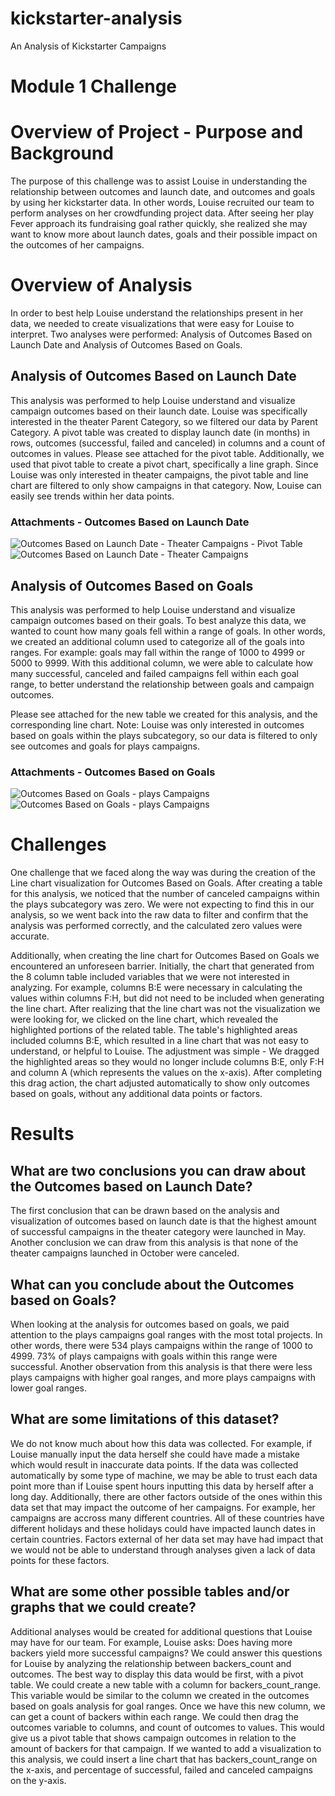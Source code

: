 # kickstarter-analysis

An Analysis of Kickstarter Campaigns

# Module 1 Challenge

# Overview of Project - Purpose and Background

  The purpose of this challenge was to assist Louise in understanding the relationship between outcomes and launch date, and outcomes and goals by using her kickstarter data. In other words, Louise recruited our team to perform analyses on her crowdfunding project data. After seeing her play Fever approach its fundraising goal rather quickly, she realized she may want to know more about launch dates, goals and their possible impact on the outcomes of her campaigns.

# Overview of Analysis

  In order to best help Louise understand the relationships present in her data, we needed to create visualizations that were easy for Louise to interpret. Two analyses were performed: Analysis of Outcomes Based on Launch Date and Analysis of Outcomes Based on Goals.

## Analysis of Outcomes Based on Launch Date

  This analysis was performed to help Louise understand and visualize campaign outcomes based on their launch date. Louise was specifically interested in the theater Parent Category, so we filtered our data by Parent Category. A pivot table was created to display launch date (in months) in rows, outcomes (successful, failed and canceled) in columns and a count of outcomes in values. Please see attached for the pivot table. Additionally, we used that pivot table to create a pivot chart, specifically a line graph. Since Louise was only interested in theater campaigns, the pivot table and line chart are filtered to only show campaigns in that category. Now, Louise can easily see trends within her data points.

### Attachments - Outcomes Based on Launch Date

![Outcomes Based on Launch Date - Theater Campaigns - Pivot Table](https://github.com/jmalauss/kickstarter_analysis/blob/main/Outcomes_Launch_theater_pivot.png)
![Outcomes Based on Launch Date - Theater Campaigns](https://github.com/jmalauss/kickstarter_analysis/blob/main/Theater_Outcomes_vs_Launch.png)

## Analysis of Outcomes Based on Goals

  This analysis was performed to help Louise understand and visualize campaign outcomes based on their goals. To best analyze this data, we wanted to count how many goals fell within a range of goals. In other words, we created an additional column used to categorize all of the goals into ranges. For example: goals may fall within the range of 1000 to 4999 or 5000 to 9999. With this additional column, we were able to calculate how many successful, canceled and failed campaigns fell within each goal range, to better understand the relationship between goals and campaign outcomes.

  Please see attached for the new table we created for this analysis, and the corresponding line chart. Note: Louise was only interested in outcomes based on goals within the plays subcategory, so our data is filtered to only see outcomes and goals for plays campaigns. 

### Attachments - Outcomes Based on Goals

![Outcomes Based on Goals - plays Campaigns](https://github.com/jmalauss/kickstarter_analysis/blob/main/Outcomes_Goals_plays_table.png)
![Outcomes Based on Goals - plays Campaigns](https://github.com/jmalauss/kickstarter_analysis/blob/main/Outcomes_vs_Goals.png)

# Challenges

  One challenge that we faced along the way was during the creation of the Line chart visualization for Outcomes Based on Goals. After creating a table for this analysis, we noticed that the number of canceled campaigns within the plays subcategory was zero. We were not expecting to find this in our analysis, so we went back into the raw data to filter and confirm that the analysis was performed correctly, and the calculated zero values were accurate. 

  Additionally, when creating the line chart for Outcomes Based on Goals we encountered an unforeseen barrier. Initially, the chart that generated from the 8 column table included variables that we were not interested in analyzing. For example, columns B:E were necessary in calculating the values within columns F:H, but did not need to be included when generating the line chart. After realizing that the line chart was not the visualization we were looking for, we clicked on the line chart, which revealed the highlighted portions of the related table. The table's highlighted areas included columns B:E, which resulted in a line chart that was not easy to understand, or helpful to Louise. 
  The adjustment was simple - We dragged the highlighted areas so they would no longer include columns B:E, only F:H and column A (which represents the values on the x-axis). After completing this drag action, the chart adjusted automatically to show only outcomes based on goals, without any additional data points or factors.

# Results

## What are two conclusions you can draw about the Outcomes based on Launch Date?

  The first conclusion that can be drawn based on the analysis and visualization of outcomes based on launch date is that the highest amount of successful campaigns in the theater category were launched in May. Another conclusion we can draw from this analysis is that none of the theater campaigns launched in October were canceled. 

## What can you conclude about the Outcomes based on Goals?

  When looking at the analysis for outcomes based on goals, we paid attention to the plays campaigns goal ranges with the most total projects. In other words, there were 534 plays campaigns within the range of 1000 to 4999. 73% of plays campaigns with goals within this range were successful. Another observation from this analysis is that there were less plays campaigns with higher goal ranges, and more plays campaigns with lower goal ranges. 

## What are some limitations of this dataset?

  We do not know much about how this data was collected. For example, if Louise manually input the data herself she could have made a mistake which would result in inaccurate data points. If the data was collected automatically by some type of machine, we may be able to trust each data point more than if Louise spent hours inputting this data by herself after a long day. 
   Additionally, there are other factors outside of the ones within this data set that may impact the outcome of her campaigns. For example, her campaigns are accross many different countries. All of these countries have different holidays and these holidays could have impacted launch dates in certain countries. Factors external of her data set may have had impact that we would not be able to understand through analyses given a lack of data points for these factors. 

## What are some other possible tables and/or graphs that we could create?

  Additional analyses would be created for additional questions that Louise may have for our team. For example, Louise asks: Does having more backers yield more successful campaigns? We could answer this questions for Louise by analyzing the relationship between backers_count and outcomes. The best way to display this data would be first, with a pivot table. We could create a new table with a column for backers_count_range. This variable would be similar to the column we created in the outcomes based on goals analysis for goal ranges. Once we have this new column, we can get a count of backers within each range. We could then drag the outcomes variable to columns, and count of outcomes to values. This would give us a pivot table that shows campaign outcomes in relation to the amount of backers for that campaign. If we wanted to add a visualization to this analysis, we could insert a line chart that has backers_count_range on the x-axis, and percentage of successful, failed and canceled campaigns on the y-axis. 
